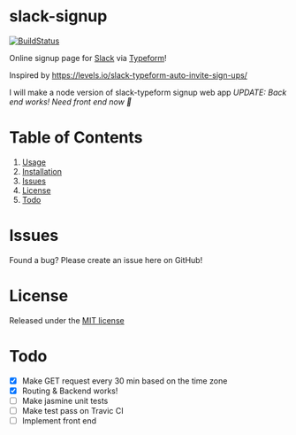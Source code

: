 # slack-signup
[![BuildStatus](https://travis-ci.org/jumbosushi/slack-signup.svg?branch=master)](https://travis-ci.org/jumbosushi/slack-signup)

Online signup page for [Slack](https://slack.com/) via [Typeform](https://www.typeform.com/)!

Inspired by https://levels.io/slack-typeform-auto-invite-sign-ups/

I will make a node version of slack-typeform signup web app
*UPDATE: Back end works! Need front end now :rocket:*

# Table of Contents
1. [Usage](#usage)
2. [Installation](#installation)
3. [Issues](#issues)
4. [License](#license)
5. [Todo](#todo)

# Issues
Found a bug? Please create an issue here on GitHub!

# License
Released under the [MIT license](https://github.com/jumbosushi/slack-signup/blob/master/LICENCE)

# Todo
- [x] Make GET request every 30 min based on the time zone
- [x] Routing & Backend works!
- [ ] Make jasmine unit tests
- [ ] Make test pass on Travic CI
- [ ] Implement front end

